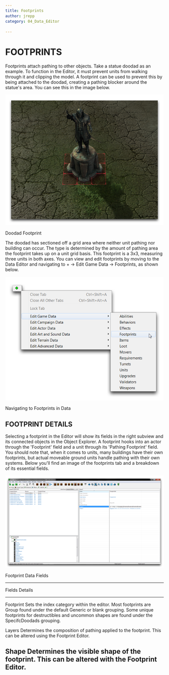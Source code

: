 ```yaml
---
title: Footprints
author: jrepp
category: 04_Data_Editor

---
```

FOOTPRINTS
==========

Footprints attach pathing to other objects. Take a statue doodad as an
example. To function in the Editor, it must prevent units from walking
through it and clipping the model. A footprint can be used to prevent
this by being attached to the doodad, creating a pathing blocker around
the statue's area. You can see this in the image below.

![Image](./resources/073_Footprints1.png)

Doodad Footprint

The doodad has sectioned off a grid area where neither unit pathing nor
building can occur. The type is determined by the amount of pathing area
the footprint takes up on a unit grid basis. This footprint is a 3x3,
measuring three units in both axes. You can view and edit footprints by
moving to the Data Editor and navigating to + -\> Edit Game Data -\>
Footprints, as shown below.

![Image](./resources/073_Footprints2.png)

Navigating to Footprints in Data

FOOTPRINT DETAILS
-----------------

Selecting a footprint in the Editor will show its fields in the right
subview and its connected objects in the Object Explorer. A footprint
hooks into an actor through the 'Footprint' field and a unit through its
'Pathing Footprint' field. You should note that, when it comes to units,
many buildings have their own footprints, but actual moveable ground
units handle pathing with their own systems. Below you'll find an image
of the footprints tab and a breakdown of its essential fields.

![Image](./resources/073_Footprints3.png)

Footprint Data Fields

  -----------------------------------------------------------------------------
  Fields      Details
  ----------- -----------------------------------------------------------------
  Footprint   Sets the index category within the editor. Most footprints are
  Group       found under the default Generic or blank grouping. Some unique
              footprints for destructibles and uncommon shapes are found under
              the SpecifcDoodads grouping.

  Layers      Determines the composition of pathing applied to the footprint.
              This can be altered using the Footprint Editor.

  Shape       Determines the visible shape of the footprint. This can be
              altered with the Footprint Editor.
  -----------------------------------------------------------------------------
